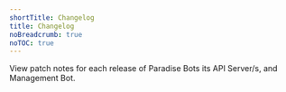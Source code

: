 ```yaml
---
shortTitle: Changelog
title: Changelog
noBreadcrumb: true
noTOC: true
---
```


View patch notes for each release of Paradise Bots its API Server/s, and Management Bot.

<Overview />
